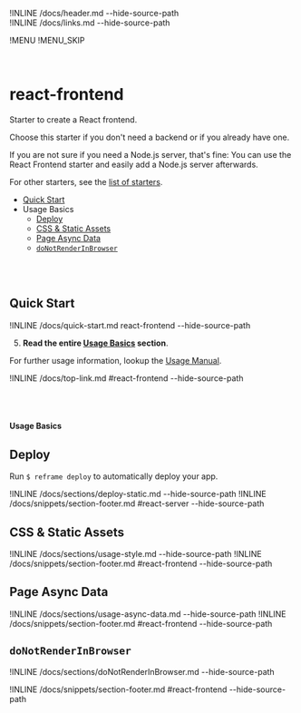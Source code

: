 !INLINE /docs/header.md --hide-source-path
<br/>
!INLINE /docs/links.md --hide-source-path

!MENU
!MENU_SKIP

<br/>

# react-frontend

Starter to create a React frontend.

Choose this starter if you don't need a backend or if you already have one.

If you are not sure if you need a Node.js server, that's fine:
You can use the React Frontend starter and easily add a Node.js server afterwards.

For other starters, see the [list of starters](/docs/starters.md).

- [Quick Start](#quick-start)
- Usage Basics
  - [Deploy](#deploy)
  - [CSS & Static Assets](#css--static-assets)
  - [Page Async Data](#page-async-data)
  - [`doNotRenderInBrowser`](#donotrenderinbrowser)

<br/>
<br/>

## Quick Start

!INLINE /docs/quick-start.md react-frontend --hide-source-path

5. **Read the entire [Usage Basics](#react-frontend) section**.

For further usage information, lookup the [Usage Manual](/docs/usage-manual.md).

!INLINE /docs/top-link.md #react-frontend --hide-source-path

<br/>
<br/>




#### Usage Basics

## Deploy

Run `$ reframe deploy` to automatically deploy your app.

!INLINE /docs/sections/deploy-static.md --hide-source-path
!INLINE /docs/snippets/section-footer.md #react-server --hide-source-path




## CSS & Static Assets

!INLINE /docs/sections/usage-style.md --hide-source-path
!INLINE /docs/snippets/section-footer.md #react-frontend --hide-source-path




## Page Async Data

!INLINE /docs/sections/usage-async-data.md --hide-source-path
!INLINE /docs/snippets/section-footer.md #react-frontend --hide-source-path




## `doNotRenderInBrowser`

!INLINE /docs/sections/doNotRenderInBrowser.md --hide-source-path

!INLINE /docs/snippets/section-footer.md #react-frontend --hide-source-path





